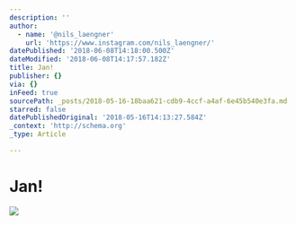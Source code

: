 ```yaml
---
description: ''
author:
  - name: '@nils_laengner'
    url: 'https://www.instagram.com/nils_laengner/'
datePublished: '2018-06-08T14:18:00.500Z'
dateModified: '2018-06-08T14:17:57.182Z'
title: Jan!
publisher: {}
via: {}
inFeed: true
sourcePath: _posts/2018-05-16-18baa621-cdb9-4ccf-a4af-6e45b540e3fa.md
starred: false
datePublishedOriginal: '2018-05-16T14:13:27.584Z'
_context: 'http://schema.org'
_type: Article

---
```

# Jan!
![](https://the-grid-user-content.s3-us-west-2.amazonaws.com/5907dc5b-b4b3-4c03-9549-fe03ca1e70c9.jpg)